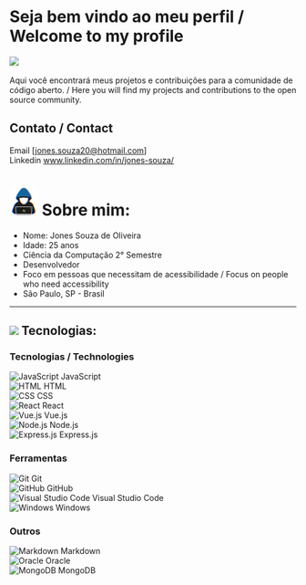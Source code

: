 # Seja bem vindo ao meu perfil / Welcome to my profile

<img src="[https://github.com/kaishin/Gifu/blob/master/Tests/Images/mugen.gif?raw=true](https://github.com/JonesSouza20/GifGitHub/blob/main/GifGitHub.gif?raw=true)" width="360" height="auto">

Aqui você encontrará meus projetos e contribuições para a comunidade de código aberto. / Here you will find my projects and contributions to the open source community.

## Contato / Contact

Email [jones.souza20@hotmail.com]  
Linkedin www.linkedin.com/in/jones-souza/

# <picture><img src = "https://github.com/0xAbdulKhalid/0xAbdulKhalid/raw/main/assets/mdImages/about_me.gif" width = 50px></picture> **Sobre mim:**

- Nome: Jones Souza de Oliveira
- Idade: 25 anos
- Ciência da Computação 2° Semestre
- Desenvolvedor
- Foco em pessoas que necessitam de acessibilidade / Focus on people who need accessibility
- São Paulo, SP - Brasil

<hr>

## <img src="https://media2.giphy.com/media/QssGEmpkyEOhBCb7e1/giphy.gif?cid=ecf05e47a0n3gi1bfqntqmob8g9aid1oyj2wr3ds3mg700bl&rid=giphy.gif" width ="25"><b> Tecnologias:</b>

### Tecnologias / Technologies

<img src="https://upload.wikimedia.org/wikipedia/commons/6/6a/JavaScript-logo.png" alt="JavaScript" width="30" height="30"> JavaScript
<br>
<img src="https://upload.wikimedia.org/wikipedia/commons/6/61/HTML5_logo_and_wordmark.svg" alt="HTML" width="30" height="30"> HTML
<br>
<img src="https://upload.wikimedia.org/wikipedia/commons/d/d5/CSS3_logo_and_wordmark.svg" alt="CSS" width="30" height="30"> CSS
<br>
<img src="https://i.pinimg.com/564x/9b/4e/e0/9b4ee057076232fb57c48cf80947f8a7.jpg" alt="React" width="40" height="40"> React
<br>
<img src="https://i.pinimg.com/564x/4a/07/48/4a0748d729ce3f3b2d149cb7808c429f.jpg" alt="Vue.js" width="40" height="40"> Vue.js
<br>
<img src="https://i.pinimg.com/736x/e3/a2/49/e3a2498d2fabe3948c98e784f7f51808.jpg" alt="Node.js" width="40" height="40"> Node.js
<br>
<img src="https://i.pinimg.com/564x/5d/09/32/5d0932d4dd17c926806635893260205e.jpg" alt="Express.js" width="40" height="40"> Express.js

### Ferramentas

<img src="https://img.shields.io/badge/GIT-E44C30?style=for-the-badge&logo=git&logoColor=white" alt="Git" width="70"> Git
<br>
<img src="https://img.shields.io/badge/GitHub-100000?style=for-the-badge&logo=github&logoColor=white" alt="GitHub" width="100"> GitHub
<br>
<img src="https://img.shields.io/badge/Visual_Studio_Code-0078D4?style=for-the-badge&logo=visual%20studio%20code&logoColor=white" alt="Visual Studio Code" width="170"> Visual Studio Code
<br>
<img src="https://img.shields.io/badge/Windows-0078D6?style=for-the-badge&logo=windows&logoColor=white" alt="Windows" width="100"> Windows

### Outros

<img src="https://img.shields.io/badge/Markdown-000000?style=for-the-badge&logo=markdown&logoColor=white" alt="Markdown" width="100"> Markdown
<br>
<img src="https://upload.wikimedia.org/wikipedia/commons/thumb/5/50/Oracle_logo.svg/480px-Oracle_logo.svg.png" alt="Oracle" width="20" height="30"> Oracle
<br>
<img src="https://i.pinimg.com/564x/7e/ea/54/7eea54df0dd614c399c2288ffc5bcbd4.jpg" alt="MongoDB" width="30" height="40"> MongoDB
  
<div align="center">  
